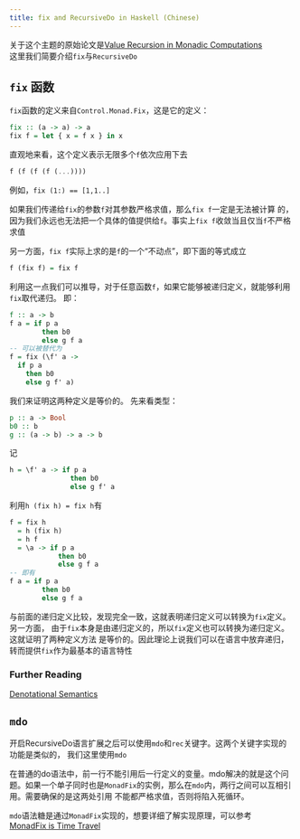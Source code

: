 ```yaml
---
title: fix and RecursiveDo in Haskell (Chinese)
---
```


关于这个主题的原始论文是[Value Recursion in Monadic Computations](http://leventerkok.github.io/papers/erkok-thesis.pdf)\
这里我们简要介绍`fix`与`RecursiveDo`

## `fix` 函数
`fix`函数的定义来自`Control.Monad.Fix`，这是它的定义：
```haskell
fix :: (a -> a) -> a
fix f = let { x = f x } in x
```
直观地来看，这个定义表示无限多个`f`依次应用下去
```haskell
f (f (f (f (...))))
```
例如，`fix (1:) == [1,1..]`

如果我们传递给`fix`的参数`f`对其参数严格求值，那么`fix f`一定是无法被计算
的，因为我们永远也无法把一个具体的值提供给`f`。事实上`fix f`收敛当且仅当`f`不严格求值

另一方面，`fix f`实际上求的是`f`的一个“不动点”，即下面的等式成立
```haskell
f (fix f) = fix f
```
利用这一点我们可以推导，对于任意函数`f`，如果它能够被递归定义，就能够利用`fix`取代递归。
即：
```haskell
f :: a -> b
f a = if p a
        then b0
        else g f a
-- 可以被替代为
f = fix (\f' a ->
  if p a
    then b0
    else g f' a)
```
我们来证明这两种定义是等价的。 先来看类型：
```haskell
p :: a -> Bool
b0 :: b
g :: (a -> b) -> a -> b
```
记
```haskell
h = \f' a -> if p a
               then b0
               else g f' a
```
利用`h (fix h) = fix h`有
```haskell
f = fix h
  = h (fix h)
  = h f
  = \a -> if p a
            then b0
            else g f a
-- 即有
f a = if p a
        then b0
        else g f a
```
与前面的递归定义比较，发现完全一致，这就表明递归定义可以转换为`fix`定义。另一方面，
由于`fix`本身是由递归定义的，所以`fix`定义也可以转换为递归定义。这就证明了两种定义方法
是等价的。因此理论上说我们可以在语言中放弃递归，转而提供`fix`作为最基本的语言特性

### Further Reading
[Denotational Semantics](https://en.wikibooks.org/wiki/Haskell/Denotational_semantics)

## `mdo`
开启RecursiveDo语言扩展之后可以使用`mdo`和`rec`关键字。这两个关键字实现的功能是类似的，
我们这里使用`mdo`

在普通的do语法中，前一行不能引用后一行定义的变量。mdo解决的就是这个问题。如果一个单子同时也是`MonadFix`的实例，那么在`mdo`内，两行之间可以互相引用。需要确保的是这两处引用 不能都严格求值，否则将陷入死循环。

`mdo`语法糖是通过`MonadFix`实现的，想要详细了解实现原理，可以参考\
[MonadFix is Time Travel](https://elvishjerricco.github.io/2017/08/22/monadfix-is-time-travel.html)
